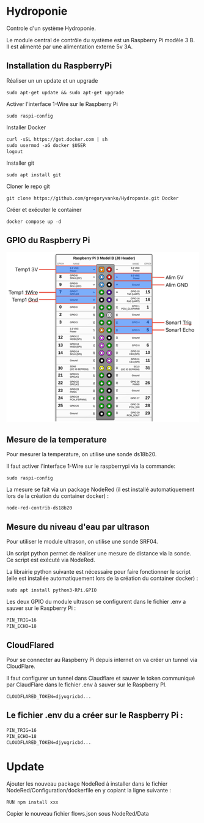 # Hydroponie
Controle d'un système Hydroponie.

Le module central de contrôle du système est un Raspberry Pi modèle 3 B. Il est alimenté par une alimentation externe 5v 3A.

## Installation du RaspberryPi
Réaliser un un update et un upgrade

```
sudo apt-get update && sudo apt-get upgrade
```

Activer l'interface 1-Wire sur le Raspberry Pi
```
sudo raspi-config
```

Installer Docker
```
curl -sSL https://get.docker.com | sh
sudo usermod -aG docker $USER
logout
```

Installer git
```
sudo apt install git
```

Cloner le repo git
```
git clone https://github.com/gregoryvanko/Hydroponie.git Docker
```

Créer et exécuter le container
```
docker compose up -d
```

## GPIO du Raspberry Pi
![GPIO](./Images/RPI.png)

## Mesure de la temperature
Pour mesurer la temperature, on utilise une sonde ds18b20.
 
Il faut activer l'interface 1-Wire sur le raspberrypi via la commande:
```
sudo raspi-config
```

La mesure se fait via un package NodeRed (il est installé automatiquement lors de la création du container docker) :
```
node-red-contrib-ds18b20
```

## Mesure du niveau d'eau par ultrason
Pour utiliser le module ultrason, on utilise une sonde SRF04.
 
Un script python permet de réaliser une mesure de distance via la sonde. Ce script est exécuté via NodeRed.

La librairie python suivante est nécessaire pour faire fonctionner le script (elle est installée automatiquement lors de la création du container docker) :
```
sudo apt install python3-RPi.GPIO
```

Les deux GPIO du module ultrason se configurent dans le fichier .env a sauver sur le Raspberry Pi :
```
PIN_TRIG=16
PIN_ECHO=18
```

## CloudFlared
Pour se connecter au Raspberry Pi depuis internet on va créer un tunnel via CloudFlare.

Il faut configurer un tunnel dans Claudflare et sauver le token communiqué par ClaudFlare dans le fichier .env à sauver sur le Raspberry PI.
```
CLOUDFLARED_TOKEN=djyugricbd...
```

## Le fichier .env du a créer sur le Raspberry Pi :
```
PIN_TRIG=16
PIN_ECHO=18
CLOUDFLARED_TOKEN=djyugricbd...
```

# Update
Ajouter les nouveau package NodeRed à installer dans le fichier NodeRed/Configuration/dockerfile en y copiant la ligne suivante : 
```
RUN npm install xxx
```
Copier le nouveau fichier flows.json sous NodeRed/Data

